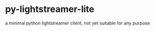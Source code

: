 py-lightstreamer-lite
=====================

a minimal python lightstreamer client, not yet suitable for any purpose
